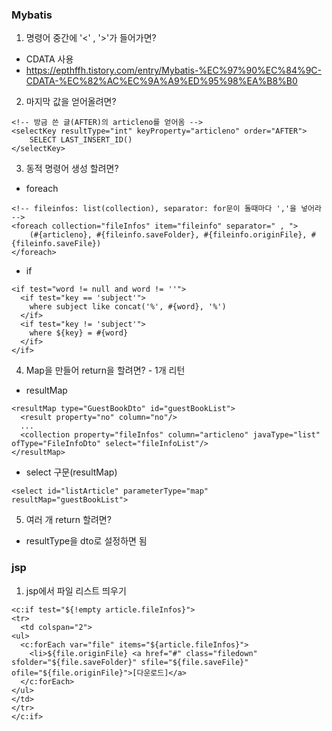 ### Mybatis

1. 명령어 중간에 '<' , '>'가 들어가면?

- CDATA 사용
- https://epthffh.tistory.com/entry/Mybatis-%EC%97%90%EC%84%9C-CDATA-%EC%82%AC%EC%9A%A9%ED%95%98%EA%B8%B0

2. 마지막 값을 얻어올려면?

```
<!-- 방금 쓴 글(AFTER)의 articleno를 얻어옴 -->
<selectKey resultType="int" keyProperty="articleno" order="AFTER">
    SELECT LAST_INSERT_ID()
</selectKey>
```

3. 동적 명령어 생성 할려면?

- foreach
```
<!-- fileinfos: list(collection), separator: for문이 돌때마다 ','을 넣어라 -->
<foreach collection="fileInfos" item="fileinfo" separator=" , ">
    (#{articleno}, #{fileinfo.saveFolder}, #{fileinfo.originFile}, #{fileinfo.saveFile})
</foreach>
```

- if
```
<if test="word != null and word != ''">
  <if test="key == 'subject'">
    where subject like concat('%', #{word}, '%')
  </if>
  <if test="key != 'subject'">
    where ${key} = #{word}
  </if>
</if>
```

4. Map을 만들어 return을 할려면? - 1개 리턴

- resultMap
```
<resultMap type="GuestBookDto" id="guestBookList">
  <result property="no" column="no"/>
  ...
  <collection property="fileInfos" column="articleno" javaType="list" ofType="FileInfoDto" select="fileInfoList"/>
</resultMap>
```

- select 구문(resultMap)
```
<select id="listArticle" parameterType="map" resultMap="guestBookList">
```

5. 여러 개 return 할려면?

- resultType을 dto로 설정하면 됨


### jsp

1. jsp에서 파일 리스트 띄우기
```
<c:if test="${!empty article.fileInfos}">
<tr>
  <td colspan="2">
<ul>
  <c:forEach var="file" items="${article.fileInfos}">
    <li>${file.originFile} <a href="#" class="filedown" sfolder="${file.saveFolder}" sfile="${file.saveFile}" ofile="${file.originFile}">[다운로드]</a>
  </c:forEach>
</ul>
</td>
</tr>
</c:if>
```
